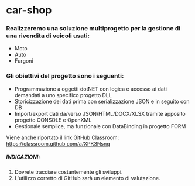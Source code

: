 # car-shop

### Realizzeremo una soluzione multiprogetto per la gestione di una rivendita di veicoli usati:
- Moto
- Auto
- Furgoni


### Gli obiettivi del progetto sono i seguenti:
- Programmazione a oggetti dotNET con logica e accesso ai dati demandati a uno specifico progetto DLL
- Storicizzazione dei dati prima con serializzazione JSON e in seguito con DB
- Import/export dati da/verso JSON/HTML/DOCX/XLSX tramite apposito progetto CONSOLE e OpenXML
- Gestionale semplice, ma funzionale con DataBinding in progetto FORM


Viene anche riportato il link GitHub Classroom: 
https://classroom.github.com/a/XPK3Nsnq

##### INDICAZIONI:
1. Dovrete tracciare costantemente gli sviluppi.
2. L'utilizzo corretto di GitHub sarà un elemento di valutazione.

